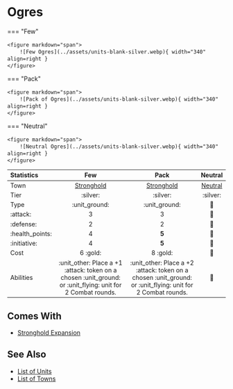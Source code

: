 # Ogres

=== "Few"

    <figure markdown="span">
        ![Few Ogres](../assets/units-blank-silver.webp){ width="340" align=right }
    </figure>

=== "Pack"

    <figure markdown="span">
        ![Pack of Ogres](../assets/units-blank-silver.webp){ width="340" align=right }
    </figure>

=== "Neutral"

    <figure markdown="span">
        ![Neutral Ogres](../assets/units-blank-silver.webp){ width="340" align=right }
    </figure>


| Statistics | Few | Pack | Neutral |
| :--- | :---: | :---: | :---: |
| Town | [Stronghold](../towns/stronghold.md) | [Stronghold](../towns/stronghold.md) | [Neutral](../towns/neutral.md) |
| Tier | :silver: | :silver: | :silver: |
| Type | :unit_ground: | :unit_ground: | 🚧 |
| :attack: | 3 | 3 | 🚧 |
| :defense: | 2 | 2 | 🚧 |
| :health_points: | 4 | **5** | 🚧 |
| :initiative: | 4 | **5** | 🚧 |
| Cost | 6 :gold: | 8 :gold: | 🚧 |
| Abilities | :unit_other: Place a +1 :attack: token on a chosen :unit_ground: or :unit_flying: unit for 2 Combat rounds. | :unit_other: Place a +2 :attack: token on a chosen :unit_ground: or :unit_flying: unit for 2 Combat rounds. | 🚧 |


## Comes With

- [Stronghold Expansion](../content/stronghold_expansion.md)


## See Also

- [List of Units](index.md)
- [List of Towns](../towns/index.md)